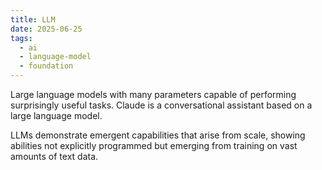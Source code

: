 ```yaml
---
title: LLM
date: 2025-06-25
tags:
  - ai
  - language-model
  - foundation
---
```


Large language models with many parameters capable of performing surprisingly useful tasks. Claude is a conversational assistant based on a large language model.

LLMs demonstrate emergent capabilities that arise from scale, showing abilities not explicitly programmed but emerging from training on vast amounts of text data.